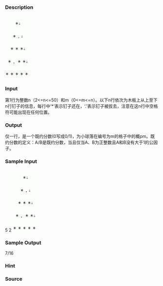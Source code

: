 
### Description
![](/images/1867_1.jpg) 
### Input
第1行为整数n（2<=n<=50）和m（0<=m<=n）。以下n行依次为木板上从上至下n行钉子的信息，每行中‘*’表示钉子还在，‘.’表示钉子被拔去，注意在这n行中空格符可能出现在任何位置。 

### Output
仅一行，是一个既约分数(0写成0/1)，为小球落在编号为m的格子中的概pm。既约分数的定义：A/B是既约分数，当且仅当A、B为正整数且A和B没有大于1的公因子。 

### Sample Input
5 2 
![](/JudgeOnline/images/1867_2.jpg) 






### Sample Output
7/16

### Hint

### Source
